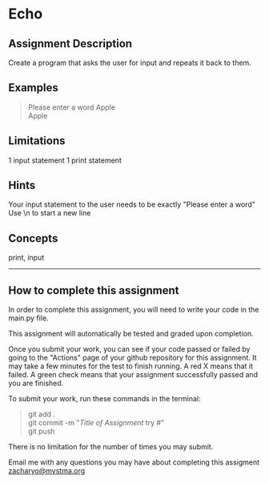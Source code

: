 # **Echo**  

## **Assignment Description**  
Create a program that asks the user for input and repeats it back to them.

## **Examples**  
>Please enter a word
Apple  
Apple

## **Limitations**  
1 input statement
1 print statement

## **Hints**  
Your input statement to the user needs to be exactly "Please enter a word"  
Use \n to start a new line

## **Concepts**  
print, input

---

## **How to complete this assignment**
In order to complete this assignment, you will need to write your code in the main.py file.

This assignment will automatically be tested and graded upon completion.

Once you submit your work, you can see if your code passed or failed by going to the "Actions" page of your github repository for this assignment. It may take a few minutes for the test to finish running. A red X means that it failed. A green check means that your assignment successfully passed and you are finished.

To submit your work, run these commands in the terminal: 
>git add .  
git commit -m "*Title of Assignment* try #"  
git push  

There is no limitation for the number of times you may submit.

Email me with any questions you may have about completing this assigment  
zacharyo@mystma.org
